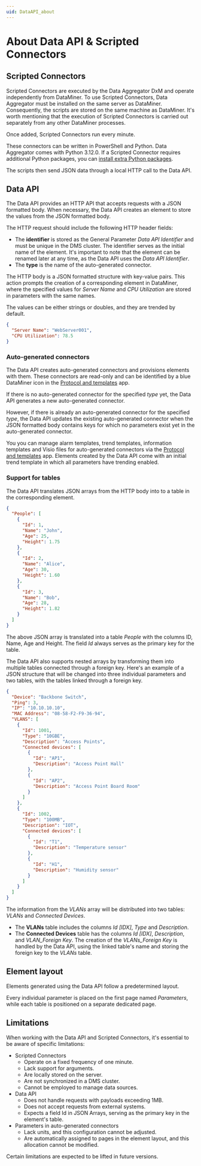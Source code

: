 ```yaml
---
uid: DataAPI_about
---
```


# About Data API & Scripted Connectors

## Scripted Connectors

Scripted Connectors are executed by the Data Aggregator DxM and operate independently from DataMiner. To use Scripted Connectors, Data Aggregator must be installed on the same server as DataMiner. Consequently, the scripts are stored on the same machine as DataMiner. It's worth mentioning that the execution of Scripted Connectors is carried out separately from any other DataMiner processes.

Once added, Scripted Connectors run every minute.

These connectors can be written in PowerShell and Python. Data Aggregator comes with Python 3.12.0. If a Scripted Connector requires additional Python packages, you can [install extra Python packages](xref:Data_Sources_install_setup).

The scripts then send JSON data through a local HTTP call to the Data API.

## Data API

The Data API provides an HTTP API that accepts requests with a JSON formatted body. When necessary, the Data API creates an element to store the values from the JSON formatted body.

The HTTP request should include the following HTTP header fields:

- The **identifier** is stored as the General Parameter *Data API Identifier* and must be unique in the DMS cluster. The identifier serves as the initial name of the element. It's important to note that the element can be renamed later at any time, as the Data API uses the *Data API Identifier*.
- The **type** is the name of the auto-generated connector.

The HTTP body is a JSON formatted structure with key-value pairs. This action prompts the creation of a corresponding element in DataMiner, where the specified values for *Server Name* and *CPU Utilization* are stored in parameters with the same names.

The values can be either strings or doubles, and they are trended by default.

```json
{
  "Server Name": "WebServer001",
  "CPU Utilization": 78.5
}
```

### Auto-generated connectors

The Data API creates auto-generated connectors and provisions elements with them. These connectors are read-only and can be identified by a blue DataMiner icon in the [Protocol and templates](xref:protocols) app.

If there is no auto-generated connector for the specified *type* yet, the Data API generates a new auto-generated connector.

However, if there is already an auto-generated connector for the specified *type*, the Data API updates the existing auto-generated connector when the JSON formatted body contains keys for which no parameters exist yet in the auto-generated connector.

You you can manage alarm templates, trend templates, information templates and Visio files for auto-generated connectors via the [Protocol and templates](xref:protocols) app. Elements created by the Data API come with an initial trend template in which all parameters have trending enabled.

### Support for tables

The Data API translates JSON arrays from the HTTP body into to a table in the corresponding element.

```json
{
  "People": [
    {
      "Id": 1,
      "Name": "John",
      "Age": 25,
      "Height": 1.75
    },
    {
      "Id": 2,
      "Name": "Alice",
      "Age": 30,
      "Height": 1.60
    },
    {
      "Id": 3,
      "Name": "Bob",
      "Age": 28,
      "Height": 1.82
    }
  ]
}
```

The above JSON array is translated into a table *People* with the columns ID, Name, Age and Height. The field *Id* always serves as the primary key for the table.

The Data API also supports nested arrays by transforming them into multiple tables connected through a foreign key. Here's an example of a JSON structure that will be changed into three individual parameters and two tables, with the tables linked through a foreign key.

```json
{
  "Device": "Backbone Switch",
  "Ping": 3,
  "IP": "10.10.10.10",
  "MAC Address": "08-58-F2-F9-36-94",
  "VLANS": [
    {
      "Id": 1001,
      "Type": "10GBE",
      "Description": "Access Points",
      "Connected devices": [
        {
          "Id": "AP1",
          "Description": "Access Point Hall"
        },
        {
          "Id": "AP2",
          "Description": "Access Point Board Room"
        }
      ]
    },
    {
      "Id": 1002,
      "Type": "100MB",
      "Description": "IOT",
      "Connected devices": [
        {
          "Id": "T1",
          "Description": "Temperature sensor"
        },
        {
          "Id": "H1",
          "Description": "Humidity sensor"
        }
      ]
    }
  ]
}

```

The information from the *VLANs* array will be distributed into two tables: *VLANs* and *Connected Devices*.

- The **VLANs** table includes the columns *Id [IDX]*, *Type* and  *Description*.
- The **Connected Devices** table has the columns *Id [IDX]*, *Description*, and *VLAN_Foreign Key*. The creation of the *VLANs_Foreign Key* is handled by the Data API, using the linked table's name and storing the foreign key to the *VLANs* table.

## Element layout

Elements generated using the Data API follow a predetermined layout.

Every individual parameter is placed on the first page named *Parameters*, while each table is positioned on a separate dedicated page.

## Limitations

When working with the Data API and Scripted Connectors, it's essential to be aware of specific limitations:

- Scripted Connectors
  - Operate on a fixed frequency of one minute.
  - Lack support for arguments.
  - Are locally stored on the server.
  - Are not synchronized in a DMS cluster.
  - Cannot be employed to manage data sources.
- Data API
  - Does not handle requests with payloads exceeding 1MB.
  - Does not accept requests from external systems.
  - Expects a field Id in JSON Arrays, serving as the primary key in the element's table.
- Parameters in auto-generated connectors
  - Lack units, and this configuration cannot be adjusted.
  - Are automatically assigned to pages in the element layout, and this allocation cannot be modified.

Certain limitations are expected to be lifted in future versions.
